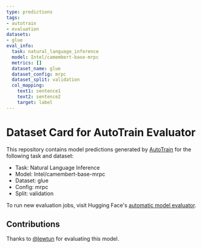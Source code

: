 ```yaml
---
type: predictions
tags:
- autotrain
- evaluation
datasets:
- glue
eval_info:
  task: natural_language_inference
  model: Intel/camembert-base-mrpc
  metrics: []
  dataset_name: glue
  dataset_config: mrpc
  dataset_split: validation
  col_mapping:
    text1: sentence1
    text2: sentence2
    target: label
---
```

# Dataset Card for AutoTrain Evaluator

This repository contains model predictions generated by [AutoTrain](https://huggingface.co/autotrain) for the following task and dataset:

* Task: Natural Language Inference
* Model: Intel/camembert-base-mrpc
* Dataset: glue
* Config: mrpc
* Split: validation

To run new evaluation jobs, visit Hugging Face's [automatic model evaluator](https://huggingface.co/spaces/autoevaluate/model-evaluator).

## Contributions

Thanks to [@lewtun](https://huggingface.co/lewtun) for evaluating this model.